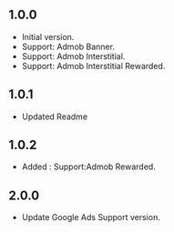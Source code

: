 ## 1.0.0

- Initial version.
- Support: Admob Banner.
- Support: Admob Interstitial.
- Support: Admob Interstitial Rewarded.

## 1.0.1
- Updated Readme

## 1.0.2
- Added :  Support:Admob Rewarded.

## 2.0.0
- Update Google Ads Support version.